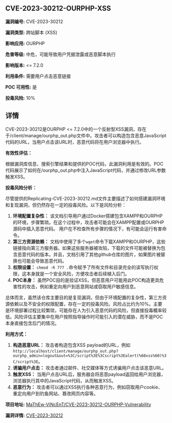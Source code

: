 ## CVE-2023-30212-OURPHP-XSS

**漏洞编号:** CVE-2023-30212

**漏洞类型:** 跨站脚本 (XSS)

**影响应用:** OURPHP

**危害等级:** 中危，可能导致用户凭据泄露或恶意脚本执行

**影响版本:** <= 7.2.0

**利用条件:** 需要用户点击恶意链接

**POC 可用性:** 是

**投毒风险:** 10%

## 详情

CVE-2023-30212是OURPHP <= 7.2.0中的一个反射型XSS漏洞，存在于/client/manage/ourphp_out.php文件中。攻击者可以构造包含恶意JavaScript代码的URL，当用户点击该URL时，恶意代码将在用户浏览器中执行。

**有效性评估：**

根据漏洞库信息、搜索引擎结果和提供的POC代码，此漏洞利用是有效的。POC代码展示了如何在/ourphp_out.php中注入JavaScript代码，并通过修改URL参数触发XSS。

**投毒风险分析：**

尽管提供的Replicating-CVE-2023-30212.md文件主要描述了如何搭建漏洞环境和复现漏洞，但仍然存在一定的投毒风险。以下是风险分析：

1.  **环境配置复杂性：** 该文档引导用户通过Docker搭建包含XAMPP和OURPHP的环境，步骤繁琐。在这个过程中，攻击者可能会在XAMPP配置或OURPHP源码中插入恶意代码。 用户在不检查所有步骤的情况下，有可能会运行有害命令。
2.  **第三方资源依赖：** 文档中使用了多个`wget`命令下载XAMPP和OURPHP，这些链接指向第三方服务器。如果这些服务器被攻陷，下载的文件可能被替换为包含恶意代码的版本。并且，文档引用了其他github仓库的图片，如果图片被替换也可能会导致恶意代码。
3.  **权限设置：**  `chmod -R 777 .`命令赋予了所有文件和目录完全的读写执行权限，这本身就是一个安全风险，方便攻击者后续植入后门。
4.  **POC本身：** 虽然POC目的是验证XSS，但恶意用户可能用此POC构造更具危害性的攻击，例如重定向用户到恶意网站或窃取用户敏感信息。

总体而言，虽然该仓库主要目的是复现漏洞，但由于环境配置的复杂性，第三方资源依赖以及不安全的权限配置，存在一定的投毒风险。风险占比约为10%。主要是环境部署过程比较繁琐，可能存在人为引入恶意代码的风险，但直接投毒概率较低。风险评估主要集中在用户按照指导操作时可能引入的潜在威胁，而不是POC本身直接包含后门的情况。

**利用方式：**

1.  **构造恶意URL：** 攻击者构造包含XSS payload的URL，例如`http://localhost/client/manage/ourphp_out.php?ourphp_admin=logout&out=%3C/script%3E%3Cscript%3Ealert(%60xss%60)%3C/script%3E`。
2.  **诱骗用户点击：** 攻击者通过邮件、社交媒体等方式诱骗用户点击该恶意URL。
3.  **触发XSS：** 当用户点击URL后，服务器会将恶意payload返回给用户浏览器，浏览器执行其中的JavaScript代码，从而触发XSS。
4.  **恶意行为：** 攻击者可以通过XSS执行各种恶意行为，例如窃取用户cookie、重定向用户到钓鱼网站、篡改网页内容等。

**项目地址:** [MaThEw-ViNcEnT/CVE-2023-30212-OURPHP-Vulnerability](https://github.com/MaThEw-ViNcEnT/CVE-2023-30212-OURPHP-Vulnerability)

**漏洞详情:** [CVE-2023-30212](https://nvd.nist.gov/vuln/detail/CVE-2023-30212)